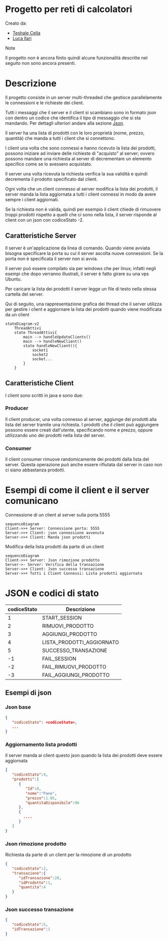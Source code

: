 # Progetto per reti di calcolatori
Creato da:
- [Teshale Cella](https://github.com/TTTT-san)
- [Luca Ilari](https://github.com/Luca-Ilari)
  
> [!NOTE]
> Il progetto non è ancora finito quindi alcune funzionalità descritte nel seguito non sono ancora presenti.
# Descrizione
Il progetto consiste in un server multi-threaded che gestisce parallelamente le connessioni e le richieste dei client.

Tutti i messaggi che il server e il client si scambiano sono in formato json con dentro un codice che identifica il tipo di messaggio che si sta mandando. Per dettagli ulteriori andare alla sezione [Json](#json-e-codici-di-stato).

Il server ha una lista di prodotti con le loro proprietà (nome, prezzo, quantità) che manda a tutti i client che si connettono.

I client una volta che sono connessi e hanno ricevuto la lista dei prodotti, possono iniziare ad inviare delle richieste  di "acquisto" al server; ovvero possono mandare una richiesta al server di decrementare un elemento specifico come se lo avessero acquistato.

Il server una volta ricevuta la richiesta verifica la sua validità e quindi decrementa il prodotto specificato dal client.

Ogni volta che un client connesso al server modifica la lista dei prodotti, il server manda la lista aggiornata a tutti i client connessi in modo da avere sempre i client aggiornati.

Se la richiesta non è valida, quindi per esempio il client chiede di rimuovere troppi prodotti rispetto a quelli che ci sono nella lista, il server risponde al client con un json con codiceStato -2.

## Caratteristiche Server
Il server è un'applicazione da linea di comando. Quando viene avviata bisogna specificare la porta su cui il server ascolta nuove connessioni.
Se la porta non è specificata il server non si avvia.

Il server può essere compilato sia per windows che per linux; infatti negli esempi che dopo verranno illustrati, il server è fatto girare su una vps Ubuntu.

Per caricare la lista dei prodotti il server legge un file di testo nella stessa cartella del server.

Qui di seguito, una rappresentazione grafica dei thread che il server utilizza per gestire i client e aggiornare la lista dei prodotti quando viene modificata da un client
```mermaid
stateDiagram-v2
    ThreadAttivi
    state ThreadAttivi{
        main --> handleUpdateClients()
        main --> handleNewClient()
        state handleNewClient(){
            socket1
            socket2
            socket...
        }
    }
```

## Caratteristiche Client
I client sono scritti in java e sono due:
### Producer
Il client producer, una volta connesso al server, aggiunge dei prodotti alla lista del server tramite una richiesta.
I prodotti che il client può aggiungere possono essere creati dall'utente, specificando nome e prezzo, oppure utilizzando uno dei prodotti nella lista del server.
### Consumer
Il client consumer rimuove randomicamente dei prodotti dalla lista del server. Questa operazione può anche essere rifiutata dal server in caso non ci siano abbastanza prodotti.

# Esempi di come il client e il server comunicano
Connessione di un client al server sulla porta 5555
```mermaid
sequenceDiagram
Client->>+ Server: Connessione porta: 5555
Server->>+ Client: json connessione avvenuta
Server->>+ Client: Manda json prodotti
```
Modifica della lista prodotti da parte di un client
```mermaid
sequenceDiagram
Client->>+ Server: Json rimozione prodotto
Server->- Server: Verifica della transazione
Server->>+ Client: Json successo transazione
Server->>+ Tutti i Client Connessi: Lista prodotti aggiornata
```

# JSON e codici di stato
| codiceStato | Descrizione |
| ----- | ------------- |
| 1 | START_SESSION |
| 2 | RIMUOVI_PRODOTTO |
| 3 | AGGIUNGI_PRODOTTO |
| 4 | LISTA_PRODOTTI_AGGIORNATO |
| 5 | SUCCESSO_TRANSAZIONE |
| -1 | FAIL_SESSION |
| -2 | FAIL_RIMUOVI_PRODOTTO |
| -3 | FAIL_AGGIUNGI_PRODOTTO |

## Esempi di json
### Json base
```json
{
   "codiceStato": <codiceStato>,
   ...
}
```
### Aggiornamento lista prodotti
Il server manda ai client questo json quando la lista dei prodotti deve essere aggiornata
```json
{
   "codiceStato":4,
   "prodotti":[
      {
         "Id":0,
         "nome":"Pane",
         "prezzo":1.05,
         "quantitaDisponibile":96
      },
      {
        .... 
      }
   ]
}
```
### Json rimozione prodotto
Richiesta da parte di un client per la rimozione di un prodotto 
```json
{
   "codiceStato":2,
   "transazione":{
      "idTransazione":20,
      "idProdotto":1,
      "quantita":4
   }
}
```
### Json successo transazione
```json
{
   "codiceStato":5,
   "idTransazione":1
}
```
